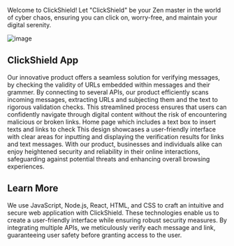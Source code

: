 Welcome to ClickShield! Let "ClickShield" be your Zen master in the world of cyber chaos, ensuring you can click on, worry-free, and maintain your digital serenity.

![image](https://github.com/shirlevy007/ClickShield-Hackton/assets/101273140/2ccd884f-0348-4788-80d9-44cab9ef1568)

## ClickShield App

Our innovative product offers a seamless solution for verifying messages, by checking the validity of URLs embedded within messages and their grammer. By connecting to several APIs, our product efficiently scans incoming messages, extracting URLs and subjecting them and the text to rigorous validation checks.
This streamlined process ensures that users can confidently navigate through digital content without the risk of encountering malicious or broken links.
Home page which includes a text box to insert texts and links to check
This design showcases a user-friendly interface with clear areas for inputting and displaying the verification results for links and text messages.
With our product, businesses and individuals alike can enjoy heightened security and reliability in their online interactions, safeguarding against potential threats and enhancing overall browsing experiences.

## Learn More

We use JavaScript, Node.js, React, HTML, and CSS to craft an intuitive and secure web application with ClickShield. These technologies enable us to create a user-friendly interface while ensuring robust security measures. 
By integrating multiple APIs, we meticulously verify each message and link, guaranteeing user safety before granting access to the user.
